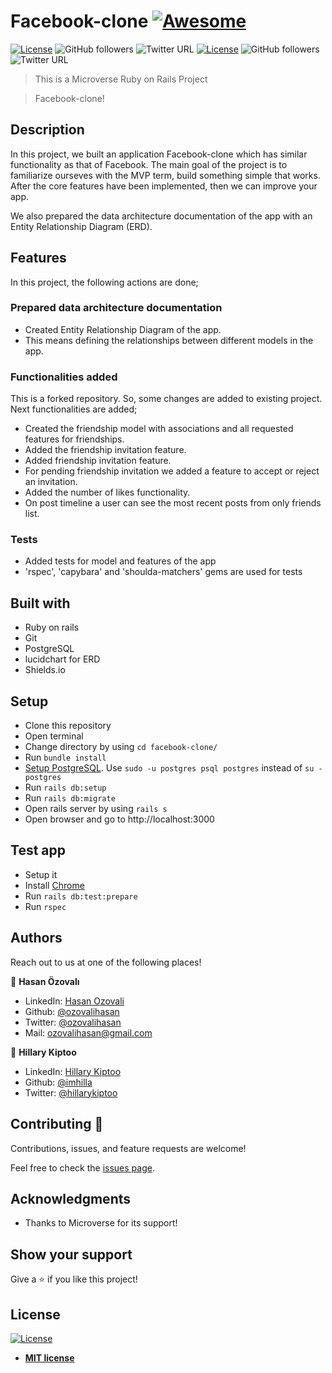 # Facebook-clone [![Awesome](https://cdn.rawgit.com/sindresorhus/awesome/d7305f38d29fed78fa85652e3a63e154dd8e8829/media/badge.svg)](https://github.com/imhilla/facebook-clone)

[![License](https://img.shields.io/badge/License-MIT-green.svg)]()
![GitHub followers](https://img.shields.io/github/followers/imhilla?label=imhilla&style=social)
![Twitter URL](https://img.shields.io/twitter/follow/hillarykiptoo_?label=Follow&style=social) [![License](https://img.shields.io/badge/License-MIT-green.svg)]()
![GitHub followers](https://img.shields.io/github/followers/ozovalihasan?label=ozovalihasan&style=social)
![Twitter URL](https://img.shields.io/twitter/follow/ozovalihasan?label=Follow&style=social)

> This is a Microverse Ruby on Rails Project

> Facebook-clone!

## Description

In this project, we built an application Facebook-clone which has similar functionality as that of Facebook. The main goal of the project is to familiarize ourseves with the MVP term, build something simple that works. After the core features have been implemented, then we can improve your app.

We also prepared the data architecture documentation of the app with an Entity Relationship Diagram (ERD).

## Features

In this project, the following actions are done;

### Prepared data architecture documentation

- Created Entity Relationship Diagram of the app.
- This means defining the relationships between different models in the app.

### Functionalities added

This is a forked repository. So, some changes are added to existing project. Next functionalities are added;

- Created the friendship model with associations and all requested features for friendships.
- Added the friendship invitation feature.
- Added friendship invitation feature.
- For pending friendship invitation we added a feature to accept or reject an invitation.
- Added the number of likes functionality.
- On post timeline a user can see the most recent posts from only friends list.

### Tests

- Added tests for model and features of the app
- 'rspec', 'capybara' and 'shoulda-matchers' gems are used for tests

## Built with

- Ruby on rails
- Git
- PostgreSQL
- lucidchart for ERD
- Shields.io

## Setup

- Clone this repository
- Open terminal
- Change directory by using `cd facebook-clone/`
- Run `bundle install`
- [Setup PostgreSQL](https://www.howtoforge.com/tutorial/ruby-on-rails-ror-with-postgresql-on-ubuntu-16-04/#step-setting-up-the-postgresql-database-for-rails-development). Use `sudo -u postgres psql postgres` instead of `su - postgres`
- Run `rails db:setup`
- Run `rails db:migrate`
- Open rails server by using `rails s`
- Open browser and go to http://localhost:3000

## Test app

- Setup it
- Install [Chrome](https://www.google.com/chrome/)
- Run `rails db:test:prepare`
- Run `rspec`

## Authors

Reach out to us at one of the following places!

👤 **Hasan Özovalı**

- LinkedIn: [Hasan Ozovali](https://www.linkedin.com/in/hasan-ozovali/)
- Github: [@ozovalihasan](https://github.com/ozovalihasan)
- Twitter: [@ozovalihasan](https://twitter.com/ozovalihasan)
- Mail: [ozovalihasan@gmail.com](ozovalihasan@gmail.com)

👤 **Hillary Kiptoo**

- LinkedIn: [Hillary Kiptoo](https://www.linkedin.com/in/hillarykiptoo)
- Github: [@imhilla](https://github.com/imhilla)
- Twitter: [@hillarykiptoo](https://twitter.com/hillarykiptoo_)

## Contributing 🤝

Contributions, issues, and feature requests are welcome!

Feel free to check the [issues page](https://github.com/imhilla/facebook-clone/issues).

## Acknowledgments

- Thanks to Microverse for its support!

## Show your support

Give a ⭐️ if you like this project!

## License

[![License](http://img.shields.io/:license-mit-blue.svg?style=flat-square)](http://badges.mit-license.org)

- **[MIT license](http://opensource.org/licenses/mit-license.php)**
